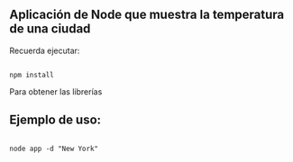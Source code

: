 ## Aplicación de Node que muestra la temperatura de una ciudad

Recuerda ejecutar:

```

npm install

```

Para obtener las librerías


## Ejemplo de uso:

```

node app -d "New York"

```